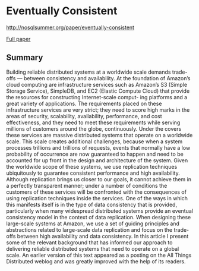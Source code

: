 # Eventually Consistent

http://nosqlsummer.org/paper/eventually-consistent

[Full paper](http://portal.acm.org/ft_gateway.cfm?id=1466448&type=pdf)

## Summary

Building reliable distributed systems at a worldwide scale demands trade-offs — between consistency and availability.
At the foundation of Amazon’s cloud computing are infrastructure services such as Amazon’s S3 (Simple Storage Service), SimpleDB, and EC2 (Elastic Compute Cloud) that provide the resources for constructing Internet-scale comput- ing platforms and a great variety of applications. The requirements placed on these infrastructure services are very strict; they need to score high marks in the areas of security, scalability, availability, performance, and cost effectiveness, and they need to meet these requirements while serving millions of customers around the globe, continuously.
Under the covers these services are massive distributed systems that operate on a worldwide scale. This scale creates additional challenges, because when a system processes trillions and trillions of requests, events that normally have a low probability of occurrence are now guaranteed to happen and need to be accounted for up front in the design and architecture of the system. Given the worldwide scope of these systems, we use replication techniques ubiquitously to guarantee consistent performance and high availability. Although replication brings us closer to our goals, it cannot achieve them in a perfectly transparent manner; under a number of conditions the customers of these services will be confronted with the consequences of using replication techniques inside the services.
One of the ways in which this manifests itself is in the type of data consistency that is provided, particularly when many widespread distributed systems provide an eventual consistency model in the context of data replication. When designing these large-scale systems at Amazon, we use a set of guiding principles and abstractions related to large-scale data replication and focus on the trade-offs between high availability and data consistency. In this article I present some of the relevant background that has informed our approach to delivering reliable distributed systems that need to operate on a global scale. An earlier version of this text appeared as a posting on the All Things Distributed weblog and was greatly improved with the help of its readers.